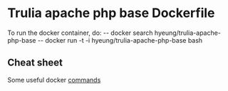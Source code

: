 # Trulia apache php base Dockerfile
To run the docker container, do:
-- docker search hyeung/trulia-apache-php-base
-- docker run -t -i hyeung/trulia-apache-php-base bash

## Cheat sheet

 Some useful docker [commands](https://gist.github.com/wsargent/7049221)
